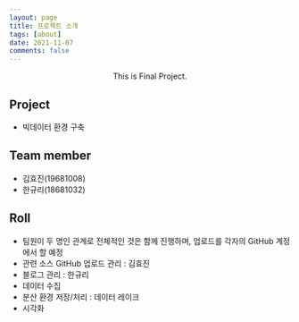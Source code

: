 ```yaml
---
layout: page
title: 프로젝트 소개
tags: [about]
date: 2021-11-07
comments: false
---
```

    
<center>This is Final Project.</center>

## Project
* 빅데이터 환경 구축

## Team member
* 김효진(19681008)
* 한규리(18681032)

## Roll
* 팀원이 두 명인 관계로 전체적인 것은 함께 진행하며, 업로드를 각자의 GitHub 계정에서 할 예정
* 관련 소스 GitHub 업로드 관리 : 김효진
* 블로그 관리 : 한규리
* 데이터 수집
* 분산 환경 저장/처리 : 데이터 레이크
* 시각화
